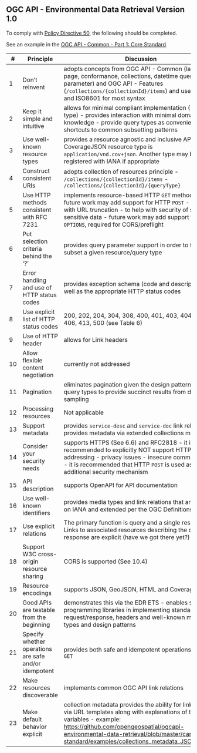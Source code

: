 ## OGC API - Environmental Data Retrieval Version 1.0

To comply with [Policy Directive 50](https://portal.ogc.org/public_ogc/directives/directives.php#50), the following should be completed.

See an example in the [OGC API - Common - Part 1: Core Standard](https://docs.ogc.org/is/19-072/19-072.html#_c483b499-4a80-4d7d-997e-100e0d89a0b3).

| # | Principle | Discussion
| -- | -- | --
|	1	|	Don’t reinvent	|	adopts concepts from OGC API - Common (landing page, conformance, collections, datetime query parameter) and OGC API - Features (`/collections/{collectionId}/items`) and uses WKT and ISO8601 for most syntax
|	2	|	Keep it simple and intuitive	| allows for minimal compliant implementation (1 query type) - provides interaction with minimal domain knowledge - provide query types as convenience / shortcuts to common subsetting patterns
|	3	|	Use well-known resource types	|	provides a resource agnostic and inclusive API - CoverageJSON resource type is `application/vnd.cov+json`. Another type may be registered with IANA if appropriate
|	4	|	Construct consistent URIs	|	adopts collection of resources principle  - `/collections/{collectionId}/items`  - `/collections/{collectionId}/{queryType}`
|	5	|	Use HTTP methods consistent with RFC 7231	| implements resource-based HTTP `GET` methods - future work may add support for HTTP `POST` - to help with URL truncation - to help with security of sending sensitive data  - future work may add support for HTTP `OPTIONS`, required for CORS/preflight
|	6	|	Put selection criteria behind the ‘?’	| provides query parameter support in order to further subset a given resource/query type
|	7	|	Error handling and use of HTTP status codes	| provides exception schema (code and description) as well as the appropriate HTTP status codes
|	8	|	Use explicit list of HTTP status codes	| 200, 202, 204, 304, 308, 400, 401, 403, 404, 405, 406, 413, 500 (see Table 6)
|	9	|	Use of HTTP header	| allows for Link headers
|	10	|	Allow flexible content negotiation	| currently not addressed
|	11	|	Pagination	| eliminates pagination given the design patterns of the query types to provide succinct results from discrete sampling
|	12	|	Processing resources	| Not applicable
|	13	|	Support metadata	| provides `service-desc` and `service-doc` link relations - provides metadata via extended collections model
|	14	|	Consider your security needs	| supports HTTPS (See 6.6) and RFC2818 - it is recommended to explicitly NOT support HTTP, addressing    - privacy issues  - insecure communication  - it is recommended that HTTP `POST` is used as an additional security mechanism
|	15	|	API description	| supports OpenAPI for API documentation
|	16	|	Use well-known identifiers	| provides media types and link relations that are based on IANA and extended per the OGC Definitions Server
|	17	|	Use explicit relations	| The primary function is query and a single response. Links to associated resources describing the query response are explicit (have we got there yet?)
|	18	|	Support W3C cross-origin resource sharing	| CORS is supported (See 10.4)
|	19	|	Resource encodings	| supports JSON, GeoJSON, HTML and CoverageJSON
|	20	|	Good APIs are testable from the beginning	| demonstrates this via the EDR ETS - enables standard programming libraries in implementing standard HTTP request/response, headers and well-known media types and design patterns
|	21	|	Specify whether operations are safe and/or idempotent	| provides both safe and idempotent operations via HTTP `GET`
|	22	|	Make resources discoverable	| implements common OGC API link relations
|	23	|	Make default behavior explicit	| collection metadata provides the ability for link relations via URL templates along with explanations of templated variables  - example: https://github.com/opengeospatial/ogcapi-environmental-data-retrieval/blob/master/candidate-standard/examples/collections_metadata_JSON_1.adoc
